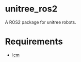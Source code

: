 # unitree_ros2
A ROS2 package for unitree robots.

# Requirements
- [lcm](https://lcm-proj.github.io/)

